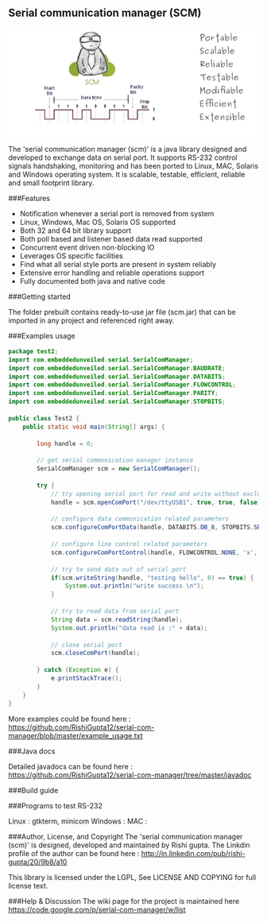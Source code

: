 Serial communication manager (SCM)
-----------------------------------

![scm](images/scm.jpg "scm")

The 'serial communication manager (scm)' is a java library designed and developed to exchange data on serial port. It supports RS-232 control signals handshaking, monitoring and has been ported to Linux, MAC, Solaris and Windows operating system. It is scalable, testable, efficient, reliable and small footprint library.

###Features
- Notification whenever a serial port is removed from system
- Linux, Windows, Mac OS, Solaris OS supported
- Both 32 and 64 bit library support
- Both poll based and listener based data read supported
- Concurrent event driven non-blocking IO
- Leverages OS specific facilities
- Find what all serial style ports are present in system reliably
- Extensive error handling and reliable operations support
- Fully documented both java and native code

###Getting started

The folder prebuilt contains ready-to-use jar file (scm.jar) that can be imported in any project and referenced right away.

###Examples usage
```java
package test2;
import com.embeddedunveiled.serial.SerialComManager;
import com.embeddedunveiled.serial.SerialComManager.BAUDRATE;
import com.embeddedunveiled.serial.SerialComManager.DATABITS;
import com.embeddedunveiled.serial.SerialComManager.FLOWCONTROL;
import com.embeddedunveiled.serial.SerialComManager.PARITY;
import com.embeddedunveiled.serial.SerialComManager.STOPBITS;

public class Test2 {
	public static void main(String[] args) {
	
		long handle = 0;
		
		// get serial communication manager instance
		SerialComManager scm = new SerialComManager();
		
		try {
			// try opening serial port for read and write without exclusive ownership
			handle = scm.openComPort("/dev/ttyUSB1", true, true, false);
			
			// configure data communication related parameters
			scm.configureComPortData(handle, DATABITS.DB_8, STOPBITS.SB_1, PARITY.P_NONE, BAUDRATE.B115200, 0);
			
			// configure line control related parameters
			scm.configureComPortControl(handle, FLOWCONTROL.NONE, 'x', 'x', false, false);
			
			// try to send data out of serial port
			if(scm.writeString(handle, "testing hello", 0) == true) {
				System.out.println("write success \n");
			}
		
			// try to read data from serial port
			String data = scm.readString(handle);
			System.out.println("data read is :" + data);

			// close serial port
			scm.closeComPort(handle);
			
		} catch (Exception e) {
			e.printStackTrace();
		}
	}
}
```
More examples could be found here : https://github.com/RishiGupta12/serial-com-manager/blob/master/example_usage.txt

###Java docs

Detailed javadocs can be found here : https://github.com/RishiGupta12/serial-com-manager/tree/master/javadoc

###Build guide

###Programs to test RS-232

Linux : gtkterm, minicom
Windows :
MAC : 

###Author, License, and Copyright
The 'serial communication manager (scm)' is designed, developed and maintained by Rishi gupta. The Linkdin profile of the author can be found here : http://in.linkedin.com/pub/rishi-gupta/20/9b8/a10

This library is licensed under the LGPL, See LICENSE AND COPYING for full license text.

###Help & Discussion
The wiki page for the project is maintained here https://code.google.com/p/serial-com-manager/w/list
